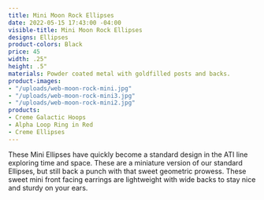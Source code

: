 ```yaml
---
title: Mini Moon Rock Ellipses
date: 2022-05-15 17:43:00 -04:00
visible-title: Mini Moon Rock Ellipses
designs: Ellipses
product-colors: Black
price: 45
width: .25"
height: .5"
materials: Powder coated metal with goldfilled posts and backs.
product-images:
- "/uploads/web-moon-rock-mini.jpg"
- "/uploads/web-moon-rock-mini3.jpg"
- "/uploads/web-moon-rock-mini2.jpg"
products:
- Creme Galactic Hoops
- Alpha Loop Ring in Red
- Creme Ellipses
---
```


These Mini Ellipses have quickly become a standard design in the ATI line exploring time and space. These are a miniature version of our standard Ellipses, but still back a punch with that sweet geometric prowess. These sweet mini front facing earrings are lightweight with wide backs to stay nice and sturdy on your ears.

